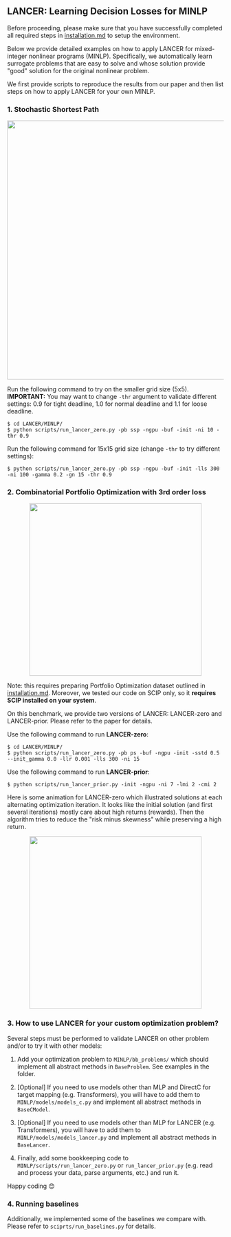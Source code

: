 ## LANCER: Learning Decision Losses for MINLP 

Before proceeding, please make sure that you have successfully completed all required steps in [installation.md](../installation.md) to setup the environment.

Below we provide detailed examples on how to apply LANCER for mixed-integer nonlinear programs (MINLP). Specifically, we automatically learn surrogate problems that are easy to solve and whose solution provide "good" solution for the original nonlinear problem. 

We first provide scripts to reproduce the results from our paper and then list steps on how to apply LANCER for your own MINLP.


### 1. Stochastic Shortest Path

<p align="center">
<img src='https://arman-z.github.io/files/images/minlp_ssp.png?raw=true' width="600">
</p>

Run the following command to try on the smaller grid size (5x5). **IMPORTANT:** You may want to change ```-thr``` argument to validate different settings: 0.9 for tight deadline, 1.0 for normal deadline and 1.1 for loose deadline.

    $ cd LANCER/MINLP/
    $ python scripts/run_lancer_zero.py -pb ssp -ngpu -buf -init -ni 10 -thr 0.9

Run the following command for 15x15 grid size (change ```-thr``` to try different settings):

    $ python scripts/run_lancer_zero.py -pb ssp -ngpu -buf -init -lls 300 -ni 100 -gamma 0.2 -gn 15 -thr 0.9

### 2. Combinatorial Portfolio Optimization with 3rd order loss

<p align="center">
<img src='https://arman-z.github.io/files/images/minlp_portfolio.png?raw=true' width="400">
</p>

Note: this requires preparing Portfolio Optimization dataset outlined in [installation.md](../installation.md). Moreover, we tested our code on SCIP only, so it **requires SCIP installed on your system**.

On this benchmark, we provide two versions of LANCER: LANCER-zero and LANCER-prior. Please refer to the paper for details. 

Use the following command to run **LANCER-zero**: 

    $ cd LANCER/MINLP/
    $ python scripts/run_lancer_zero.py -pb ps -buf -ngpu -init -sstd 0.5 --init_gamma 0.0 -llr 0.001 -lls 300 -ni 15

Use the following command to run **LANCER-prior**:

    $ python scripts/run_lancer_prior.py -init -ngpu -ni 7 -lmi 2 -cmi 2

Here is some animation for LANCER-zero which illustrated solutions at each alternating optimization iteration. It looks like the initial solution (and first several iterations) mostly care about high returns (rewards). Then the algorithm tries to reduce the "risk minus skewness" while preserving a high return.

<p align="center">
<img src='https://arman-z.github.io/files/images/comb_portf_sol.gif?raw=true' width="400">
</p>

### 3. How to use LANCER for your custom optimization problem?

Several steps must be performed to validate LANCER on other problem and/or to try it with other models:

1. Add your optimization problem to ```MINLP/bb_problems/``` which should implement all abstract methods in ```BaseProblem```. See examples in the folder. 

2. [Optional] If you need to use models other than MLP and DirectC for target mapping (e.g. Transformers), you will have to add them to ```MINLP/models/models_c.py``` and implement all abstract methods in ```BaseCModel```.

3. [Optional] If you need to use models other than MLP for LANCER (e.g. Transformers), you will have to add them to ```MINLP/models/models_lancer.py``` and implement all abstract methods in ```BaseLancer```.

4. Finally, add some bookkeeping code to ```MINLP/scripts/run_lancer_zero.py``` or ```run_lancer_prior.py``` (e.g. read and process your data, parse arguments, etc.) and run it. 

Happy coding 😊

### 4. Running baselines

Additionally, we implemented some of the baselines we compare with. Please refer to ```sciprts/run_baselines.py``` for details.
